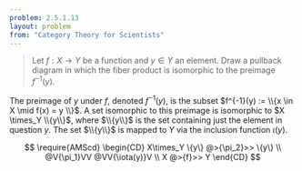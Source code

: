 ```yaml
---
problem: 2.5.1.13 
layout: problem
from: "Category Theory for Scientists"
---
```


> Let $f:X\to Y$ be a function and $y \in Y$ an element. Draw a pullback diagram
> in which the fiber product is isomorphic to the preimage $f^{-1}(y)$.

The preimage of $y$ under $f$, denoted $f^{-1}(y)$, is the subset $f^{-1}(y)
:= \\{x \in X \mid f(x) = y \\}$. A set isomorphic to this preimage is
isomorphic to $X \times_Y \\{y\\}$, where $\\{y\\}$ is the set containing just
the element in question $y$. The set $\\{y\\}$ is mapped to $Y$ via the
inclusion function $\iota(y)$.

$$
\require{AMScd}
\begin{CD}
X\times_Y \{y\} @>{\pi_2}>> \{y\} \\
@V{\pi_1}VV @VV{\iota(y)}V \\
X @>{f}>> Y
\end{CD}
$$
